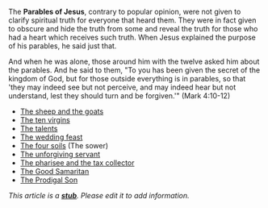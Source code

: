 The **Parables of Jesus**, contrary to popular opinion, were not
given to clarify spiritual truth for everyone that heard them. They
were in fact given to obscure and hide the truth from some and
reveal the truth for those who had a heart which receives such
truth. When Jesus explained the purpose of his parables, he said
just that.

And when he was alone, those around him with the twelve asked him
about the parables. And he said to them, "To you has been given the
secret of the kingdom of God, but for those outside everything is
in parables, so that 'they may indeed see but not perceive, and may
indeed hear but not understand, lest they should turn and be
forgiven.'" (Mark 4:10-12)
-   [The sheep and the goats](Parable_of_the_sheep_and_the_goats "Parable of the sheep and the goats")
-   [The ten virgins](Parable_of_the_ten_virgins "Parable of the ten virgins")
-   [The talents](Parable_of_the_talents "Parable of the talents")
-   [The wedding feast](Parable_of_the_wedding_feast "Parable of the wedding feast")
-   [The four soils](Parable_of_the_four_soils "Parable of the four soils")
    (The sower)
-   [The unforgiving servant](index.php?title=Parable_of_the_unforgiving_servant&action=edit&redlink=1 "Parable of the unforgiving servant (page does not exist)")
-   [The pharisee and the tax collector](Parable_of_the_pharisee_and_the_tax_collector "Parable of the pharisee and the tax collector")
-   [The Good Samaritan](Parable_of_the_Good_Samaritan "Parable of the Good Samaritan")
-   [The Prodigal Son](index.php?title=Parable_of_the_Prodigal_Son&action=edit&redlink=1 "Parable of the Prodigal Son (page does not exist)")

*This article is a **[stub](http://www.theopedia.com/Category:Theopedia_stubs "Category:Theopedia stubs")**. Please edit it to add information.*


